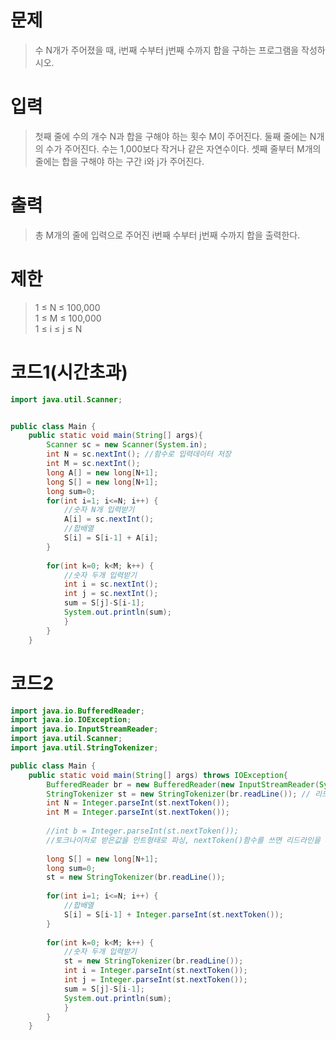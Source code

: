 # 문제
> 수 N개가 주어졌을 때, i번째 수부터 j번째 수까지 합을 구하는 프로그램을 작성하시오.

# 입력
> 첫째 줄에 수의 개수 N과 합을 구해야 하는 횟수 M이 주어진다. 둘째 줄에는 N개의 수가 주어진다. 수는 1,000보다 작거나 같은 자연수이다. 셋째 줄부터 M개의 줄에는 합을 구해야 하는 구간 i와 j가 주어진다.

# 출력
> 총 M개의 줄에 입력으로 주어진 i번째 수부터 j번째 수까지 합을 출력한다.

# 제한
> 1 ≤ N ≤ 100,000</br>
1 ≤ M ≤ 100,000</br>
1 ≤ i ≤ j ≤ N

# 코드1(시간초과)
```java
import java.util.Scanner;


public class Main {
    public static void main(String[] args){		
        Scanner sc = new Scanner(System.in);
        int N = sc.nextInt(); //함수로 입력데이터 저장
        int M = sc.nextInt();
        long A[] = new long[N+1];
        long S[] = new long[N+1];
        long sum=0;
        for(int i=1; i<=N; i++) {
        	//숫자 N개 입력받기
        	A[i] = sc.nextInt();
            //합배열
        	S[i] = S[i-1] + A[i];
        }
        
        for(int k=0; k<M; k++) {
        	//숫자 두개 입력받기
        	int i = sc.nextInt();
        	int j = sc.nextInt();
            sum = S[j]-S[i-1];
            System.out.println(sum);
        	}
        }
    }
```
# 코드2
```java
import java.io.BufferedReader;
import java.io.IOException;
import java.io.InputStreamReader;
import java.util.Scanner;
import java.util.StringTokenizer;

public class Main {
    public static void main(String[] args) throws IOException{
    	BufferedReader br = new BufferedReader(new InputStreamReader(System.in));
    	StringTokenizer st = new StringTokenizer(br.readLine()); // 리드라인으로 한줄씩 스트링형태로 받음
    	int N = Integer.parseInt(st.nextToken());
    	int M = Integer.parseInt(st.nextToken());
    	
    	//int b = Integer.parseInt(st.nextToken());
    	//토크나이저로 받은값을 인트형태로 파싱, nextToken()함수를 쓰면 리드라인을 통해 입력받은 값을 공백단위로 구분하여 순서대로 호출
    	
        long S[] = new long[N+1];
        long sum=0;
        st = new StringTokenizer(br.readLine());
       
        for(int i=1; i<=N; i++) {	
            //합배열
        	S[i] = S[i-1] + Integer.parseInt(st.nextToken());
        }
        
        for(int k=0; k<M; k++) {
        	//숫자 두개 입력받기
        	st = new StringTokenizer(br.readLine());
        	int i = Integer.parseInt(st.nextToken());
        	int j = Integer.parseInt(st.nextToken());
            sum = S[j]-S[i-1];
            System.out.println(sum);
        	}
        }
    }
```
